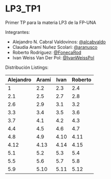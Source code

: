 # LP3_TP1
Primer TP para la materia LP3 de la FP-UNA

Integrantes:
  - Alejandro N. Cabral Valdovinos: [@alcabvaldo](https://github.com/alcabvaldo)
  - Claudia Aramí Nuñez Scolari: [@aranusco](https://github.com/aranusco)
  - Roberto Rodríguez: [@FonecaRod](https://github.com/FonecaRod)
  - Ivan Weiss Van Der Pol: [@IvanWeissPol](https://github.com/IvanWeissPol)
 
Distribución Listings:

Alejandro	|	Aramí	|	Ivan	|	Roberto
---	|	---	|	---	|	---
1	|	2.2	|	2.3	|	2.4
2.1	|	2.5	|	2.7	|	2.8
2.6	|	2.9	|	3.1	|	3.2
3.3	|	3.4	|	3.5	|	3.6
3.7	|	4.1	|	4.2	|	4.3
4.4	|	4.5	|	4.6	|	4.7
4.8	|	4.9	|	4.10	|	4.11
4.12	|	4.13	|	4.14	|	4.15
5.1	|	5.2	|	5.3	|	5.4
5.5	|	5.6	|	5.7	|	5.8
5.9	|	5.10	|	5.11	|	5.12




